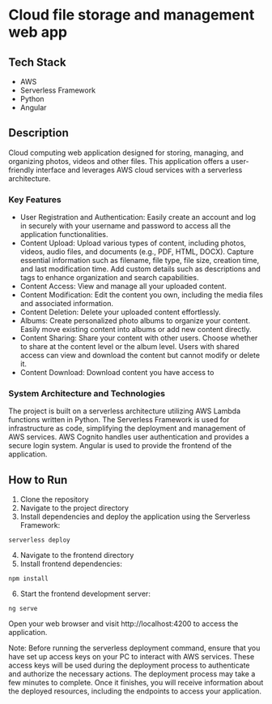 # Cloud file storage and management web app

## Tech Stack
- AWS 
- Serverless Framework
- Python
- Angular

## Description
Cloud computing web application designed for storing, managing, and organizing photos, videos and other files. This application offers a user-friendly interface and leverages AWS cloud services with a serverless architecture.

### Key Features
- User Registration and Authentication: Easily create an account and log in securely with your username and password to access all the application functionalities.
- Content Upload: Upload various types of content, including photos, videos, audio files, and documents (e.g., PDF, HTML, DOCX). Capture essential information such as filename, file type, file size, creation time, and last modification time. Add custom details such as descriptions and tags to enhance organization and search capabilities.
- Content Access: View and manage all your uploaded content.
- Content Modification: Edit the content you own, including the media files and associated information.
- Content Deletion: Delete your uploaded content effortlessly.
- Albums: Create personalized photo albums to organize your content. Easily move existing content into albums or add new content directly.
- Content Sharing: Share your content with other users. Choose whether to share at the content level or the album level. Users with shared access can view and download the content but cannot modify or delete it.
- Content Download: Download content you have access to

### System Architecture and Technologies
The project is built on a serverless architecture utilizing AWS Lambda functions written in Python. The Serverless Framework is used for infrastructure as code, simplifying the deployment and management of AWS services. AWS Cognito handles user authentication and provides a secure login system. Angular is used to provide the frontend of the application.

## How to Run
1. Clone the repository
2. Navigate to the project directory
3. Install dependencies and deploy the application using the Serverless Framework:
```
serverless deploy
```
4. Navigate to the frontend directory
5. Install frontend dependencies:
```
npm install
```
6. Start the frontend development server:
```
ng serve
```
Open your web browser and visit http://localhost:4200 to access the application.

Note: Before running the serverless deployment command, ensure that you have set up access keys on your PC to interact with AWS services. These access keys will be used during the deployment process to authenticate and authorize the necessary actions.
The deployment process may take a few minutes to complete. Once it finishes, you will receive information about the deployed resources, including the endpoints to access your application.
